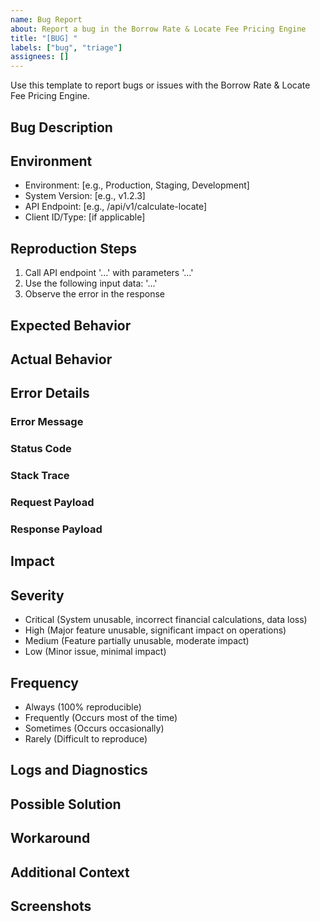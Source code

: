 ```yaml
---
name: Bug Report
about: Report a bug in the Borrow Rate & Locate Fee Pricing Engine
title: "[BUG] "
labels: ["bug", "triage"]
assignees: []
---
```


Use this template to report bugs or issues with the Borrow Rate & Locate Fee Pricing Engine.

## Bug Description
<!-- A clear and concise description of what the bug is. -->

## Environment
<!-- Provide details about your environment -->
- Environment: [e.g., Production, Staging, Development]
- System Version: [e.g., v1.2.3]
- API Endpoint: [e.g., /api/v1/calculate-locate]
- Client ID/Type: [if applicable]

## Reproduction Steps
<!-- Steps to reproduce the behavior -->
1. Call API endpoint '...' with parameters '...'
2. Use the following input data: '...'
3. Observe the error in the response

## Expected Behavior
<!-- A clear and concise description of what you expected to happen. -->

## Actual Behavior
<!-- A clear and concise description of what actually happened, including any error messages, status codes, or unexpected values. -->

## Error Details
<!-- Detailed information about the error if available -->
### Error Message
<!-- The exact error message received -->

### Status Code
<!-- HTTP status code (if applicable) -->

### Stack Trace
<!-- Stack trace (if available) -->

### Request Payload
<!-- The request payload that triggered the error (with sensitive data redacted) -->

### Response Payload
<!-- The response payload received (with sensitive data redacted) -->

## Impact
<!-- Describe the impact of this bug on system functionality, calculations, or business operations. Is it blocking critical operations? Are calculations incorrect? What is the scope of the impact? -->

## Severity
<!-- Select one of the options below by removing the others -->
- Critical (System unusable, incorrect financial calculations, data loss)
- High (Major feature unusable, significant impact on operations)
- Medium (Feature partially unusable, moderate impact)
- Low (Minor issue, minimal impact)

## Frequency
<!-- Select one of the options below by removing the others -->
- Always (100% reproducible)
- Frequently (Occurs most of the time)
- Sometimes (Occurs occasionally)
- Rarely (Difficult to reproduce)

## Logs and Diagnostics
<!-- Include any relevant log entries, monitoring alerts, or diagnostic information that might help identify the cause of the issue. Please format logs as code blocks using triple backticks. -->

## Possible Solution
<!-- If you have suggestions on how this bug might be fixed, please describe them here. -->

## Workaround
<!-- If you've found a way to work around this issue temporarily, please describe it here to help others who might encounter the same problem. -->

## Additional Context
<!-- Add any other context about the problem here, such as when it started occurring, related issues, or specific conditions that trigger it. -->

## Screenshots
<!-- If applicable, add screenshots to help explain your problem. -->